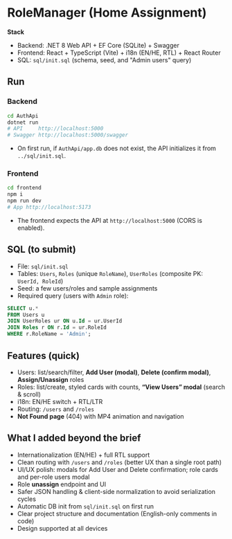 # RoleManager (Home Assignment)

**Stack**
- Backend: .NET 8 Web API + EF Core (SQLite) + Swagger
- Frontend: React + TypeScript (Vite) + i18n (EN/HE, RTL) + React Router
- SQL: `sql/init.sql` (schema, seed, and "Admin users" query)

## Run

### Backend
```bash
cd AuthApi
dotnet run
# API     http://localhost:5000
# Swagger http://localhost:5000/swagger
````

* On first run, if `AuthApi/app.db` does not exist, the API initializes it from `../sql/init.sql`.

### Frontend

```bash
cd frontend
npm i
npm run dev
# App http://localhost:5173
```

* The frontend expects the API at `http://localhost:5000` (CORS is enabled).

## SQL (to submit)

* File: `sql/init.sql`
* Tables: `Users`, `Roles` (unique `RoleName`), `UserRoles` (composite PK: `UserId, RoleId`)
* Seed: a few users/roles and sample assignments
* Required query (users with `Admin` role):

```sql
SELECT u.*
FROM Users u
JOIN UserRoles ur ON u.Id = ur.UserId
JOIN Roles r ON r.Id = ur.RoleId
WHERE r.RoleName = 'Admin';
```

## Features (quick)

* Users: list/search/filter, **Add User (modal)**, **Delete (confirm modal)**, **Assign/Unassign** roles
* Roles: list/create, styled cards with counts, **“View Users” modal** (search & scroll)
* i18n: EN/HE switch + RTL/LTR
* Routing: `/users` and `/roles`
* **Not Found page** (404) with MP4 animation and navigation

## What I added beyond the brief

* Internationalization (EN/HE) + full RTL support
* Clean routing with `/users` and `/roles` (better UX than a single root path)
* UI/UX polish: modals for Add User and Delete confirmation; role cards and per-role users modal
* Role **unassign** endpoint and UI
* Safer JSON handling & client-side normalization to avoid serialization cycles
* Automatic DB init from `sql/init.sql` on first run
* Clear project structure and documentation (English-only comments in code)
* Design supported at all devices
